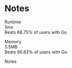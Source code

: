 # Notes   

Runtime   
5ms   
Beats 68.75% of users with Go   

Memory   
3.5MB   
Beats 90.63% of users with Go

Notes   
